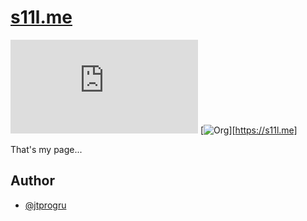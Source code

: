 # [s11l.me](https://s11l.me)

![GitHub](https://img.shields.io/github/license/jtprogru/s11l.me)
[![Org](https://badgen.net/uptime-robot/status/m791156132-a8f493c18ffe412941cbaf29)][https://s11l.me]

That's my page...

## Author

- [@jtprogru](https://github.com/jtprogru)

